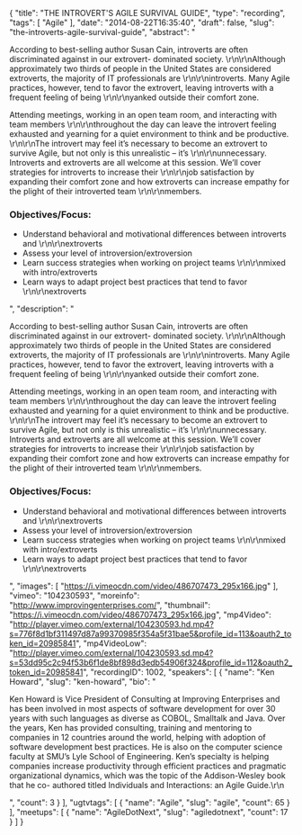 {
  "title": "THE INTROVERT'S AGILE SURVIVAL GUIDE",
  "type": "recording",
  "tags": [
    "Agile"
  ],
  "date": "2014-08-22T16:35:40",
  "draft": false,
  "slug": "the-introverts-agile-survival-guide",
  "abstract": "<p>According to best-selling author Susan Cain, introverts are often discriminated against in our extrovert- dominated society.  \r\n\r\nAlthough approximately two thirds of people in the United States are considered extroverts, the majority of IT professionals are \r\n\r\nintroverts.  Many Agile practices, however, tend to favor the extrovert, leaving introverts with a frequent feeling of being \r\n\r\nyanked outside their comfort zone.</p><p>Attending meetings, working in an open team room, and interacting with team members \r\n\r\nthroughout the day can leave the introvert feeling exhausted and yearning for a quiet environment to think and be productive.  \r\n\r\nThe introvert may feel it’s necessary to become an extrovert to survive Agile, but not only is this unrealistic – it’s \r\n\r\nunnecessary. Introverts and extroverts are all welcome at this session.  We’ll cover strategies for introverts to increase their \r\n\r\njob satisfaction by expanding their comfort zone and how extroverts can increase empathy for the plight of their introverted team \r\n\r\nmembers.</p><h3>Objectives/Focus:</h3><ul><li>Understand behavioral and motivational differences between introverts and \r\n\r\nextroverts</li><li>Assess your level of introversion/extroversion</li><li>Learn success strategies when working on project teams \r\n\r\nmixed with intro/extroverts</li><li>Learn ways to adapt project best practices that tend to favor \r\n\r\nextroverts</li></ul>",
  "description": "<p>According to best-selling author Susan Cain, introverts are often discriminated against in our extrovert- dominated society.  \r\n\r\nAlthough approximately two thirds of people in the United States are considered extroverts, the majority of IT professionals are \r\n\r\nintroverts.  Many Agile practices, however, tend to favor the extrovert, leaving introverts with a frequent feeling of being \r\n\r\nyanked outside their comfort zone.</p><p>Attending meetings, working in an open team room, and interacting with team members \r\n\r\nthroughout the day can leave the introvert feeling exhausted and yearning for a quiet environment to think and be productive.  \r\n\r\nThe introvert may feel it’s necessary to become an extrovert to survive Agile, but not only is this unrealistic – it’s \r\n\r\nunnecessary. Introverts and extroverts are all welcome at this session.  We’ll cover strategies for introverts to increase their \r\n\r\njob satisfaction by expanding their comfort zone and how extroverts can increase empathy for the plight of their introverted team \r\n\r\nmembers.</p><h3>Objectives/Focus:</h3><ul><li>Understand behavioral and motivational differences between introverts and \r\n\r\nextroverts</li><li>Assess your level of introversion/extroversion</li><li>Learn success strategies when working on project teams \r\n\r\nmixed with intro/extroverts</li><li>Learn ways to adapt project best practices that tend to favor \r\n\r\nextroverts</li></ul>",
  "images": [
    "https://i.vimeocdn.com/video/486707473_295x166.jpg"
  ],
  "vimeo": "104230593",
  "moreinfo": "http://www.improvingenterprises.com/",
  "thumbnail": "https://i.vimeocdn.com/video/486707473_295x166.jpg",
  "mp4Video": "http://player.vimeo.com/external/104230593.hd.mp4?s=776f8d1bf311497d87a99370985f354a5f31bae5&profile_id=113&oauth2_token_id=20985841",
  "mp4VideoLow": "http://player.vimeo.com/external/104230593.sd.mp4?s=53dd95c2c94f53b6f1de8bf898d3edb54906f324&profile_id=112&oauth2_token_id=20985841",
  "recordingID": 1002,
  "speakers": [
    {
      "name": "Ken Howard",
      "slug": "ken-howard",
      "bio": "<p>Ken Howard is Vice President of Consulting at Improving Enterprises and has been involved in most aspects of software development for over 30 years with such languages as diverse as COBOL, Smalltalk and Java. Over the years, Ken has provided consulting, training and mentoring to companies in 12 countries around the world, helping with adoption of software development best practices. He is also on the computer science faculty at SMU’s Lyle School of Engineering. Ken’s specialty is helping companies increase productivity through efficient practices and pragmatic organizational dynamics, which was the topic of the Addison-Wesley book that he co- authored titled Individuals and Interactions: an Agile Guide.\r\n</p>",
      "count": 3
    }
  ],
  "ugtvtags": [
    {
      "name": "Agile",
      "slug": "agile",
      "count": 65
    }
  ],
  "meetups": [
    {
      "name": "AgileDotNext",
      "slug": "agiledotnext",
      "count": 17
    }
  ]
}